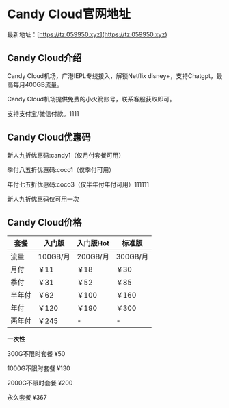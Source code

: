 # Candy Cloud官网地址

最新地址：[https://tz.059950.xyz](https://tz.059950.xyz)

## Candy Cloud介绍

Candy Cloud机场，广港IEPL专线接入，解锁Netflix disney+，支持Chatgpt，最高每月400GB流量。

Candy Cloud机场提供免费的小火箭账号，联系客服获取即可。

支持支付宝/微信付款。1111

## Candy Cloud优惠码

新人九折优惠码:candy1（仅月付套餐可用）

季付八五折优惠码:coco1（仅季付可用）

年付七五折优惠码:coco3（仅半年付年付可用）111111

新人九折优惠码仅可用一次

## Candy Cloud价格

|套餐|入门版<Lite>|入门版Hot|标准版<Plus>|
|----|----|----|----|
|流量|100GB/月|200GB/月|300GB/月|
|月付|￥11|￥18|￥30|
|季付|￥31|￥52|￥85|
|半年付|￥62|￥100|￥160|
|年付|￥120|￥190|￥300|
|两年付|￥245|-|-|

**一次性**

300G不限时套餐 ¥50

1000G不限时套餐 ¥130

2000G不限时套餐 ¥200

永久套餐 ¥367
